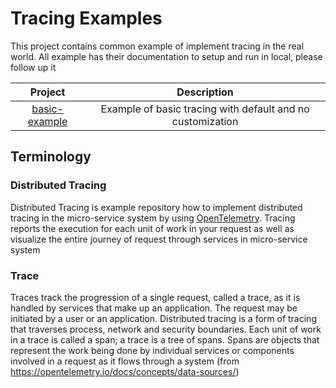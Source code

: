 # Tracing Examples

This project contains common example of implement tracing in the real world. All example has their documentation to setup and run in local, please follow up it

| Project | Description|
|:--:|:--:|
|[basic-example](https://github.com/GeminiWind/tracing-examples/blob/master/basic-example)| Example of basic tracing with default and no customization |

## Terminology

### Distributed Tracing

Distributed Tracing is example repository how to implement distributed tracing in the micro-service system by using [OpenTelemetry](https://github.com/open-telemetry). Tracing reports the execution for each unit of work in your request as well as visualize the entire journey of request through services in micro-service system

### Trace

Traces track the progression of a single request, called a trace, as it is handled by services that make up an application. The request may be initiated by a user or an application. Distributed tracing is a form of tracing that traverses process, network and security boundaries. Each unit of work in a trace is called a span; a trace is a tree of spans. Spans are objects that represent the work being done by individual services or components involved in a request as it flows through a system (from https://opentelemetry.io/docs/concepts/data-sources/)
